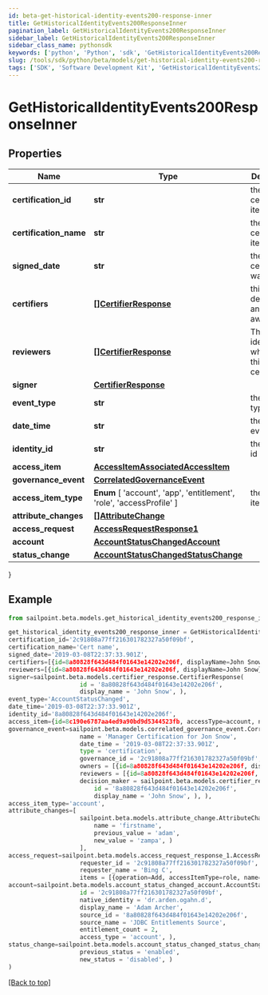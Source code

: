 ```yaml
---
id: beta-get-historical-identity-events200-response-inner
title: GetHistoricalIdentityEvents200ResponseInner
pagination_label: GetHistoricalIdentityEvents200ResponseInner
sidebar_label: GetHistoricalIdentityEvents200ResponseInner
sidebar_class_name: pythonsdk
keywords: ['python', 'Python', 'sdk', 'GetHistoricalIdentityEvents200ResponseInner', 'BetaGetHistoricalIdentityEvents200ResponseInner'] 
slug: /tools/sdk/python/beta/models/get-historical-identity-events200-response-inner
tags: ['SDK', 'Software Development Kit', 'GetHistoricalIdentityEvents200ResponseInner', 'BetaGetHistoricalIdentityEvents200ResponseInner']
---
```


# GetHistoricalIdentityEvents200ResponseInner


## Properties

Name | Type | Description | Notes
------------ | ------------- | ------------- | -------------
**certification_id** | **str** | the id of the certification item | [required]
**certification_name** | **str** | the certification item name | [required]
**signed_date** | **str** | the date ceritification was signed | [optional] 
**certifiers** | [**[]CertifierResponse**](certifier-response) | this field is deprecated and may go away | [optional] 
**reviewers** | [**[]CertifierResponse**](certifier-response) | The list of identities who review this certification | [optional] 
**signer** | [**CertifierResponse**](certifier-response) |  | [optional] 
**event_type** | **str** | the event type | [optional] 
**date_time** | **str** | the date of event | [optional] 
**identity_id** | **str** | the identity id | [optional] 
**access_item** | [**AccessItemAssociatedAccessItem**](access-item-associated-access-item) |  | [required]
**governance_event** | [**CorrelatedGovernanceEvent**](correlated-governance-event) |  | [required]
**access_item_type** |  **Enum** [  'account',    'app',    'entitlement',    'role',    'accessProfile' ] | the access item type | [optional] 
**attribute_changes** | [**[]AttributeChange**](attribute-change) |  | [required]
**access_request** | [**AccessRequestResponse1**](access-request-response1) |  | [required]
**account** | [**AccountStatusChangedAccount**](account-status-changed-account) |  | [required]
**status_change** | [**AccountStatusChangedStatusChange**](account-status-changed-status-change) |  | [required]
}

## Example

```python
from sailpoint.beta.models.get_historical_identity_events200_response_inner import GetHistoricalIdentityEvents200ResponseInner

get_historical_identity_events200_response_inner = GetHistoricalIdentityEvents200ResponseInner(
certification_id='2c91808a77ff216301782327a50f09bf',
certification_name='Cert name',
signed_date='2019-03-08T22:37:33.901Z',
certifiers=[{id=8a80828f643d484f01643e14202e206f, displayName=John Snow}],
reviewers=[{id=8a80828f643d484f01643e14202e206f, displayName=John Snow}],
signer=sailpoint.beta.models.certifier_response.CertifierResponse(
                    id = '8a80828f643d484f01643e14202e206f', 
                    display_name = 'John Snow', ),
event_type='AccountStatusChanged',
date_time='2019-03-08T22:37:33.901Z',
identity_id='8a80828f643d484f01643e14202e206f',
access_item={id=8c190e6787aa4ed9a90bd9d5344523fb, accessType=account, nativeIdentity=127999, sourceName=JDBC Entitlements Source, entitlementCount=0, displayName=Sample Name},
governance_event=sailpoint.beta.models.correlated_governance_event.CorrelatedGovernanceEvent(
                    name = 'Manager Certification for Jon Snow', 
                    date_time = '2019-03-08T22:37:33.901Z', 
                    type = 'certification', 
                    governance_id = '2c91808a77ff216301782327a50f09bf', 
                    owners = [{id=8a80828f643d484f01643e14202e206f, displayName=John Snow}], 
                    reviewers = [{id=8a80828f643d484f01643e14202e206f, displayName=John Snow}], 
                    decision_maker = sailpoint.beta.models.certifier_response.CertifierResponse(
                        id = '8a80828f643d484f01643e14202e206f', 
                        display_name = 'John Snow', ), ),
access_item_type='account',
attribute_changes=[
                    sailpoint.beta.models.attribute_change.AttributeChange(
                        name = 'firstname', 
                        previous_value = 'adam', 
                        new_value = 'zampa', )
                    ],
access_request=sailpoint.beta.models.access_request_response_1.AccessRequestResponse_1(
                    requester_id = '2c91808a77ff216301782327a50f09bf', 
                    requester_name = 'Bing C', 
                    items = [{operation=Add, accessItemType=role, name=Role-1, decision=APPROVED, description=The role descrition, sourceId=8a80828f643d484f01643e14202e206f, sourceName=Source1, approvalInfos=[{name=John Snow, id=8a80828f643d484f01643e14202e2000, status=Approved}]}], ),
account=sailpoint.beta.models.account_status_changed_account.AccountStatusChanged_account(
                    id = '2c91808a77ff216301782327a50f09bf', 
                    native_identity = 'dr.arden.ogahn.d', 
                    display_name = 'Adam Archer', 
                    source_id = '8a80828f643d484f01643e14202e206f', 
                    source_name = 'JDBC Entitlements Source', 
                    entitlement_count = 2, 
                    access_type = 'account', ),
status_change=sailpoint.beta.models.account_status_changed_status_change.AccountStatusChanged_statusChange(
                    previous_status = 'enabled', 
                    new_status = 'disabled', )
)

```
[[Back to top]](#) 

